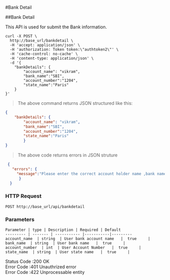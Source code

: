 #Bank Detail

##Bank Detail

This API is used for submit the Bank information.

```shell
curl -X POST \
  http://base_url/bankdetail \
  -H 'accept: application/json' \
  -H 'authorization: Token token:\"authtoken2\"' \
  -H 'cache-control: no-cache' \
  -H 'content-type: application/json' \
  -d '{
	"bankDetails": {
		"account_name": "vikram",
		"bank_name":"SBI",
		"account_number":"1204",
		"state_name":"Paris"
	}
}'
```   

>The above command returns JSON structured like this:

```json
{
	"bankDetails": {
		"account_name": "vikram",
		"bank_name":"SBI",
		"account_number":"1204",
		"state_name":"Paris"
		}
}
```
>The above code returns errors in JSON struture 

```json
 {
   "errors": {
     "message":"Please enter the correct account holder name ,bank name, account number & state name"
      }
  }
```
### HTTP Request

`POST http://base_url/api/bankdetail`

### Parameters

    Parameter | type | Description | Required |	Default
    --------- | ------- | ----------- |-----------|---------
    account_name  | string  | User bank account name   |  true     |
    bank_name  | string  | User bank name   |  true     |
    account_number  | int  | User Account Number   |  true     |
    state_name  | string  | User state name   |  true     |
    
<aside class="success">Status Code :200 OK </aside>
<aside class="warning">Error Code  :401 Unauthrized error</aside>
<aside class="warning">Error Code  :422 Unprocessable entity</aside>
    
